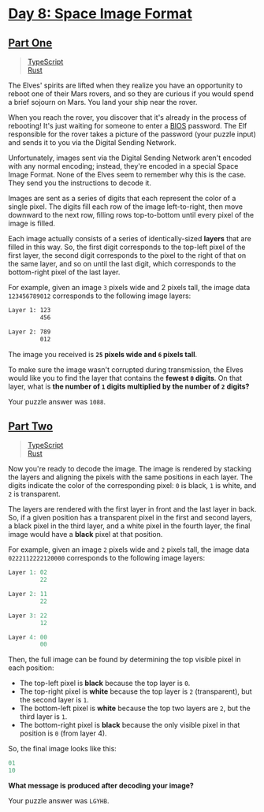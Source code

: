 # [Day 8: Space Image Format](https://adventofcode.com/2019/day/8)

## [Part One](https://adventofcode.com/2019/day/8#part1)

> [TypeScript](/solutions/typescript/2019/08/src/p1.ts)\
> [Rust](/solutions/rust/2019/08/src/lib.rs)

The Elves' spirits are lifted when they realize you have an opportunity to
reboot one of their Mars rovers, and so they are curious if you would spend a
brief sojourn on Mars. You land your ship near the rover.

When you reach the rover, you discover that it's already in the process of
rebooting! It's just waiting for someone to enter a
[BIOS](https://en.wikipedia.org/wiki/BIOS) password. The Elf responsible for the
rover takes a picture of the password (your puzzle input) and sends it to you
via the Digital Sending Network.

Unfortunately, images sent via the Digital Sending Network aren't encoded with
any normal encoding; instead, they're encoded in a special Space Image Format.
None of the Elves seem to remember why this is the case. They send you the
instructions to decode it.

Images are sent as a series of digits that each represent the color of a single
pixel. The digits fill each row of the image left-to-right, then move downward
to the next row, filling rows top-to-bottom until every pixel of the image is
filled.

Each image actually consists of a series of identically-sized **layers** that
are filled in this way. So, the first digit corresponds to the top-left pixel of
the first layer, the second digit corresponds to the pixel to the right of that
on the same layer, and so on until the last digit, which corresponds to the
bottom-right pixel of the last layer.

For example, given an image `3` pixels wide and 2 pixels tall, the image data
`123456789012` corresponds to the following image layers:

```sh
Layer 1: 123
         456

Layer 2: 789
         012
```

The image you received is **`25` pixels wide and `6` pixels tall**.

To make sure the image wasn't corrupted during transmission, the Elves would
like you to find the layer that contains the **fewest `0` digits**. On that
layer, what is **the number of `1` digits multiplied by the number of `2`**
**digits?**

Your puzzle answer was `1088`.

## [Part Two](https://adventofcode.com/2019/day/8#part1)

> [TypeScript](/solutions/typescript/2019/08/src/p2.ts)\
> [Rust](/solutions/rust/2019/08/src/lib.rs)

Now you're ready to decode the image. The image is rendered by stacking the
layers and aligning the pixels with the same positions in each layer. The digits
indicate the color of the corresponding pixel: `0` is black, `1` is white, and
`2` is transparent.

The layers are rendered with the first layer in front and the last layer in
back. So, if a given position has a transparent pixel in the first and second
layers, a black pixel in the third layer, and a white pixel in the fourth layer,
the final image would have a **black** pixel at that position.

For example, given an image `2` pixels wide and `2` pixels tall, the image data
`0222112222120000` corresponds to the following image layers:

```rs
Layer 1: 02
         22

Layer 2: 11
         22

Layer 3: 22
         12

Layer 4: 00
         00
```

Then, the full image can be found by determining the top visible pixel in each
position:

- The top-left pixel is **black** because the top layer is `0`.
- The top-right pixel is **white** because the top layer is `2` (transparent),
  but the second layer is `1`.
- The bottom-left pixel is **white** because the top two layers are `2`, but the
  third layer is `1`.
- The bottom-right pixel is **black** because the only visible pixel in that
  position is `0` (from layer 4).

So, the final image looks like this:

```rs
01
10
```

<!--lint ignore no-emphasis-as-heading-->

**What message is produced after decoding your image?**

Your puzzle answer was `LGYHB`.
